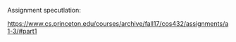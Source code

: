 Assignment specutlation: 

https://www.cs.princeton.edu/courses/archive/fall17/cos432/assignments/a1-3/#part1
